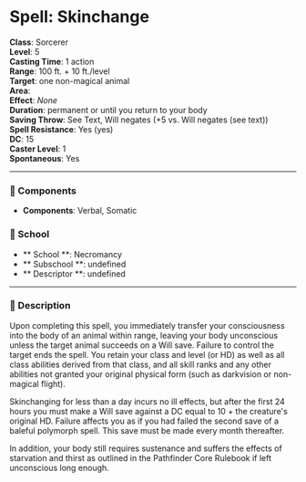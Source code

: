 
# Spell: Skinchange
**Class**: Sorcerer  
**Level**: 5  
**Casting Time**: 1 action  
**Range**: 100 ft. + 10 ft./level  
**Target**: one non-magical animal  
**Area**:   
**Effect**: _None_  
**Duration**: permanent or until you return to your body  
**Saving Throw**: See Text, Will negates (+5 vs. Will negates (see text))  
**Spell Resistance**: Yes (yes)  
**DC**: 15  
**Caster Level**: 1  
**Spontaneous**: Yes

---

### 🔮 Components
- **Components**: Verbal, Somatic

### 🏫 School
- ** School **: Necromancy
- ** Subschool **: undefined
- ** Descriptor **: undefined
---

### 📜 Description
Upon completing this spell, you immediately transfer your consciousness into the body of an animal within range, leaving your body unconscious unless the target animal succeeds on a Will save. Failure to control the target ends the spell. You retain your class and level (or HD) as well as all class abilities derived from that class, and all skill ranks and any other abilities not granted your original physical form (such as darkvision or non-magical flight).

Skinchanging for less than a day incurs no ill effects, but after the first 24 hours you must make a Will save against a DC equal to 10 + the creature's original HD. Failure affects you as if you had failed the second save of a baleful polymorph spell. This save must be made every month thereafter.

In addition, your body still requires sustenance and suffers the effects of starvation and thirst as outlined in the Pathfinder Core Rulebook if left unconscious long enough.
